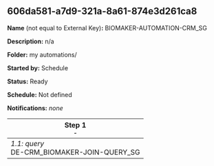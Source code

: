 ## 606da581-a7d9-321a-8a61-874e3d261ca8

**Name** (not equal to External Key)**:** BIOMAKER-AUTOMATION-CRM_SG

**Description:** n/a

**Folder:** my automations/

**Started by:** Schedule

**Status:** Ready

**Schedule:** Not defined

**Notifications:** _none_


| Step 1<br>_<small>-</small>_ |
| --- |
| _1.1: query_<br>DE-CRM_BIOMAKER-JOIN-QUERY_SG |
